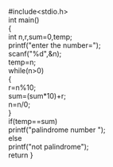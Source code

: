 #include<stdio.h>  
int main()    
{    
int n,r,sum=0,temp;    
printf("enter the number=");    
scanf("%d",&n);    
temp=n;    
while(n>0)    
{    
r=n%10;    
sum=(sum*10)+r;    
n=n/0;    
}    
if(temp==sum)    
printf("palindrome number ");    
else    
printf("not palindrome");   
return
}   
